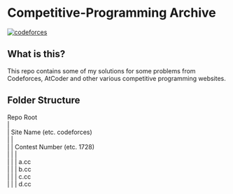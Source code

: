 # Competitive-Programming Archive
[![codeforces](https://img.shields.io/badge/Codeforces-Hetorex-brightgreen?style=for-the-badge&logo=codeforces&logoColor=white)](https://codeforces.com/profile/Hetorex)
## What is this?
This repo contains some of my solutions for some problems from Codeforces, AtCoder and other various competitive programming websites.

## Folder Structure

Repo Root  
|  
| Site Name (etc. codeforces)  
| |  
| | Contest Number (etc. 1728)  
| | |  
| | | a.cc  
| | | b.cc  
| | | c.cc  
| | | d.cc  
